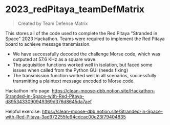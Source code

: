 # 2023_redPitaya_teamDefMatrix

> Created by Team Defense Matrix

This stores all of the code used to complete the Red Pitaya "Stranded in Space" 2023 Hackathon. Teams were required to implement the Red Pitaya board to achieve message transmission. 

 - We have successfully decoded the challenge Morse code, which was outputed at 57.6 KHz as a square wave.
 - The acquisition functions worked well in isolation, but faced some issues when called from the Python GUI (needs fixing)
 - The transmission function worked well in all scenarios, successfully transmitting a plaintext message encoded to Morse code.

Hackathon info page: 
https://clean-moose-dbb.notion.site/Hackathon-Stranded-in-Space-with-Red-Pitaya-d8953433090949369d376d8645da7aef

Helpful exercise:
https://clean-moose-dbb.notion.site/Stranded-in-Space-with-Red-Pitaya-3ad972255fe94cdcac00e23f79404835
